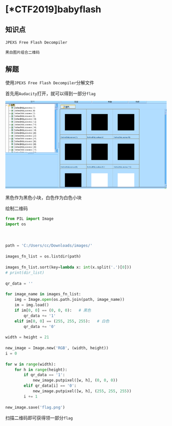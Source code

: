 # [*CTF2019]babyflash

## 知识点

`JPEXS Free Flash Decompiler`

`黑白图片组合二维码`

## 解题

使用`JPEXS Free Flash Decompiler`分解文件

首先用`Audacity`打开，就可以得到一部分`flag`

![](./img/140-1.png)

黑色作为黑色小块，白色作为白色小块

绘制二维码

```python
from PIL import Image
import os



path = 'C:/Users/cc/Downloads/images/'

images_fn_list = os.listdir(path)

images_fn_list.sort(key=lambda x: int(x.split('.')[0]))
# print(dir_list)

qr_data = ''

for image_name in images_fn_list:
    img = Image.open(os.path.join(path, image_name))
    im = img.load()
    if im[0, 0] == (0, 0, 0):   # 黑色
        qr_data += '1'
    elif im[0, 0] == (255, 255, 255):   # 白色
        qr_data += '0'
        
width = height = 21

new_image = Image.new('RGB', (width, height))
i = 0

for w in range(width):
    for h in range(height):
        if qr_data == '1':
            new_image.putpixel([w, h], (0, 0, 0))
        elif qr_data[i] == '0':
            new_image.putpixel([w, h], (255, 255, 255))
        i += 1
        
new_image.save('flag.png')
```

扫描二维码即可获得领一部分`flag`

